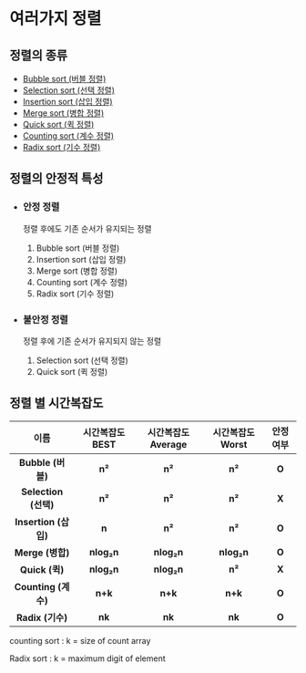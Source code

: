 # 여러가지 정렬



## 정렬의 종류

- [Bubble sort (버블 정렬)](<https://github.com/Min-92/DataStructure/blob/master/sort/bubbleSort.md>)
- [Selection sort (선택 정렬)](<https://github.com/Min-92/DataStructure/blob/master/sort/selectionSort.md>)
- [Insertion sort (삽입 정렬)](<https://github.com/Min-92/DataStructure/blob/master/sort/insertionSort.md>)
- [Merge sort (병합 정렬)](<https://github.com/Min-92/DataStructure/blob/master/sort/mergeSort.md>)
- [Quick sort (퀵 정렬)](<https://github.com/Min-92/DataStructure/blob/master/sort/quickSort.md>)
- [Counting sort (계수 정렬)](<https://github.com/Min-92/DataStructure/blob/master/sort/countingSort.md>)
- [Radix sort (기수 정렬)](<https://github.com/Min-92/DataStructure/blob/master/sort/radixSort.md>)



## 정렬의 안정적 특성

- ### 안정 정렬

  정렬 후에도 기존 순서가 유지되는 정렬

  1. Bubble sort (버블 정렬)
  2. Insertion sort (삽입 정렬)
  3. Merge sort (병합 정렬)
  4. Counting sort (계수 정렬)
  5. Radix sort (기수 정렬)

- ### 불안정 정렬

  정렬 후에 기존 순서가 유지되지 않는 정렬

  1. Selection sort (선택 정렬)
  2. Quick sort (퀵 정렬)



## 정렬 별 시간복잡도

|       **이름**       | 시간복잡도 **BEST** | 시간복잡도 **Average** | 시간복잡도 **Worst** | 안정 여부 |
| :------------------: | :-----------------: | :--------------------: | :------------------: | :-------: |
|  **Bubble (버블)**   |       **n²**        |         **n²**         |        **n²**        |   **O**   |
| **Selection (선택)** |       **n²**        |         **n²**         |        **n²**        |   **X**   |
| **Insertion (삽입)** |        **n**        |         **n²**         |        **n²**        |   **O**   |
|   **Merge (병합)**   |     **nlog₂n**      |       **nlog₂n**       |      **nlog₂n**      |   **O**   |
|    **Quick (퀵)**    |     **nlog₂n**      |       **nlog₂n**       |        **n²**        |   **X**   |
| **Counting (계수)**  |       **n+k**       |        **n+k**         |       **n+k**        |   **O**   |
|   **Radix (기수)**   |       **nk**        |         **nk**         |        **nk**        |   **O**   |

counting sort : k = size of count array

Radix sort : k = maximum digit of element











